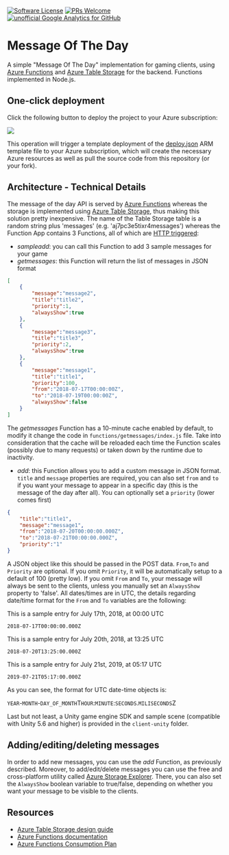 [![Software License](https://img.shields.io/badge/license-MIT-brightgreen.svg?style=flat-square)](LICENSE.md)
[![PRs Welcome](https://img.shields.io/badge/PRs-welcome-brightgreen.svg?style=flat-square)](http://makeapullrequest.com)
[![unofficial Google Analytics for GitHub](https://gaforgithub.azurewebsites.net/api?repo=MessageOfTheDay)](https://github.com/dgkanatsios/gaforgithub)
# Message Of The Day

A simple "Message Of The Day" implementation for gaming clients, using [Azure Functions](https://functions.azure.com) and [Azure Table Storage](https://azure.microsoft.com/en-us/services/storage/tables/) for the backend. Functions implemented in Node.js.

## One-click deployment

Click the following button to deploy the project to your Azure subscription:

<a href="https://portal.azure.com/#create/Microsoft.Template/uri/https%3A%2F%2Fraw.githubusercontent.com%2Fdgkanatsios%2FMessageOfTheDay%2Fmaster%2Fdeploy.json" target="_blank"><img src="http://azuredeploy.net/deploybutton.png"/></a>

This operation will trigger a template deployment of the [deploy.json](deploy.json) ARM template file to your Azure subscription, which will create the necessary Azure resources as well as pull the source code from this repository (or your fork). 

## Architecture - Technical Details

The message of the day API is served by [Azure Functions](https://functions.azure.com) whereas the storage is implemented using [Azure Table Storage](https://azure.microsoft.com/en-us/services/storage/tables/), thus making this solution pretty inexpensive. The name of the Table Storage table is a random string plus 'messages' (e.g. 'aj7pc3e5tixr4messages') whereas the Function App contains 3 Functions, all of which are [HTTP triggered](https://docs.microsoft.com/en-us/azure/azure-functions/functions-bindings-http-webhook#trigger---javascript-example):

- *sampleadd*: you can call this Function to add 3 sample messages for your game
- *getmessages*: this Function will return the list of messages in JSON format
```json
[
    {
        "message":"message2",
        "title":"title2",
        "priority":1,
        "alwaysShow":true
    },
    {
        "message":"message3",
        "title":"title3",
        "priority":2,
        "alwaysShow":true
    },
    {
        "message":"message1",
        "title":"title1",
        "priority":100,
        "from":"2018-07-17T00:00:00Z",
        "to":"2018-07-19T00:00:00Z",
        "alwaysShow":false
    }
]
```
The *getmessages* Function has a 10-minute cache enabled by default, to modify it change the code in `functions/getmessages/index.js` file. Take into consideration that the cache will be reloaded each time the Function scales (possibly due to many requests) or taken down by the runtime due to inactivity.
- *add*: this Function allows you to add a custom message in JSON format. `title` and `message` properties are required, you can also set `from` and `to` if you want your message to appear in a specific day (this is the message of the day after all). You can optionally set a `priority` (lower comes first)
```json
{
    "title":"title1",
    "message":"message1",
    "from":"2018-07-20T00:00:00.000Z",
    "to":"2018-07-21T00:00:00.000Z",
    "priority":"1"
}

```
A JSON object like this should be passed in the POST data. `From`,`To` and `Priority` are optional. If you omit `Priority`, it will be automatically setup to a default of 100 (pretty low). If you omit `From` and `To`, your message will always be sent to the clients, unless you manually set an `AlwaysShow` property to 'false'. All dates/times are in UTC, the details regarding date/time format for the `From` and `To` variables are the following:

This is a sample entry for July 17th, 2018, at 00:00 UTC
```
2018-07-17T00:00:00.000Z
```

This is a sample entry for July 20th, 2018, at 13:25 UTC
```
2018-07-20T13:25:00.000Z
```

This is a sample entry for July 21st, 2019, at 05:17 UTC
```
2019-07-21T05:17:00.000Z
```

As you can see, the format for UTC date-time objects is:

`YEAR`-`MONTH`-`DAY_OF_MONTH`T`HOUR`:`MINUTE`:`SECONDS`.`MILISECONDS`Z

Last but not least, a Unity game engine SDK and sample scene (compatible with Unity 5.6 and higher) is provided in the `client-unity` folder.

## Adding/editing/deleting messages

In order to add new messages, you can use the *add* Function, as previously described. Moreover, to add/edit/delete messages you can use the free and cross-platform utility called [Azure Storage Explorer](https://azure.microsoft.com/en-us/features/storage-explorer/). There, you can also set the `AlwaysShow` boolean variable to true/false, depending on whether you want your message to be visible to the clients.

## Resources

- [Azure Table Storage design guide](https://docs.microsoft.com/en-us/azure/cosmos-db/table-storage-design-guide)
- [Azure Functions documentation](https://docs.microsoft.com/en-us/azure/azure-functions/)
- [Azure Functions Consumption Plan](https://docs.microsoft.com/en-us/azure/azure-functions/functions-scale#consumption-plan)